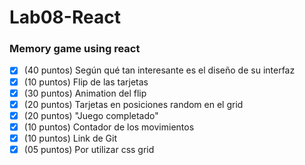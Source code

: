 # Lab08-React

### Memory game using react

- [x] (40 puntos) Según qué tan interesante es el diseño de su interfaz
- [x] (10 puntos) Flip de las tarjetas
- [x] (30 puntos) Animation del flip
- [x] (20 puntos) Tarjetas en posiciones random en el grid
- [x] (20 puntos) "Juego completado"
- [x] (10 puntos) Contador de los movimientos
- [x] (10 puntos) Link de Git
- [x] (05 puntos) Por utilizar css grid
